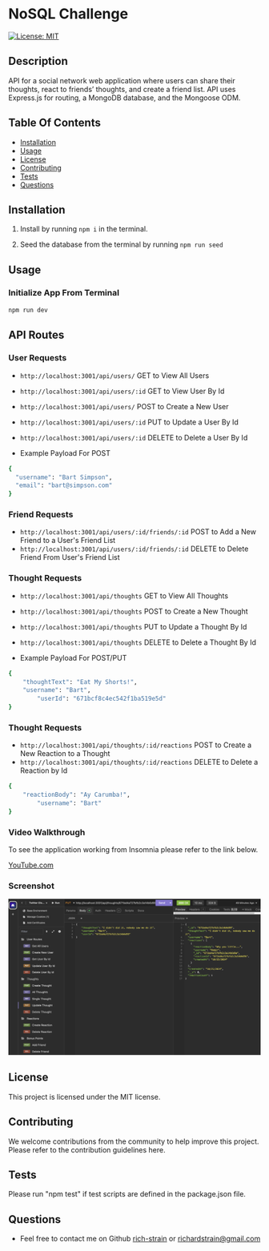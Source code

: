 # NoSQL Challenge

[![License: MIT](https://img.shields.io/badge/License-MIT-yellow.svg)](https://opensource.org/licenses/MIT)

## Description

API for a social network web application where users can share their thoughts, react to friends’ thoughts, and create a friend list. API uses Express.js for routing, a MongoDB database, and the Mongoose ODM.

## Table Of Contents

- [Installation](#installation)
- [Usage](#usage)
- [License](#license)
- [Contributing](#contributing)
- [Tests](#tests)
- [Questions](#questions)

## Installation

1. Install by running `npm i` in the terminal.

2. Seed the database from the terminal by running `npm run seed`

## Usage

### Initialize App From Terminal

```sh
npm run dev
```

## API Routes

### User Requests

- `http://localhost:3001/api/users/` GET to View All Users
- `http://localhost:3001/api/users/:id` GET to View User By Id
- `http://localhost:3001/api/users/` POST to Create a New User
- `http://localhost:3001/api/users/:id` PUT to Update a User By Id
- `http://localhost:3001/api/users/:id` DELETE to Delete a User By Id

- Example Payload For POST

```sh
{
  "username": "Bart Simpson",
  "email": "bart@simpson.com"
}
```

### Friend Requests

- `http://localhost:3001/api/users/:id/friends/:id` POST to Add a New Friend to a User's Friend List
- `http://localhost:3001/api/users/:id/friends/:id` DELETE to Delete Friend From User's Friend List

### Thought Requests

- `http://localhost:3001/api/thoughts` GET to View All Thoughts
- `http://localhost:3001/api/thoughts` POST to Create a New Thought
- `http://localhost:3001/api/thoughts` PUT to Update a Thought By Id
- `http://localhost:3001/api/thoughts` DELETE to Delete a Thought By Id

- Example Payload For POST/PUT

```sh
{
  	"thoughtText": "Eat My Shorts!",
    "username": "Bart",
		"userId": "671bcf8c4ec542f1ba519e5d"
}
```

### Thought Requests

- `http://localhost:3001/api/thoughts/:id/reactions` POST to Create a New Reaction to a Thought
- `http://localhost:3001/api/thoughts/:id/reactions` DELETE to Delete a Reaction by Id

```sh
{
   	"reactionBody": "Ay Carumba!",
		"username": "Bart"
}
```

### Video Walkthrough

To see the application working from Insomnia please refer to the link below.

[YouTube.com](https://www.youtube.com/watch?v=VU-fFj3AiWA)

### Screenshot

![Application Screenshot](assets/socialMediaClone.png)

## License

This project is licensed under the MIT license.

## Contributing

We welcome contributions from the community to help improve this project. Please refer to the contribution guidelines here.

## Tests

Please run "npm test" if test scripts are defined in the package.json file.

## Questions

- Feel free to contact me on Github [rich-strain](https://github.com/rich-strain) or [richardstrain@gmail.com](mailto:richardstrain@gmail.com)
